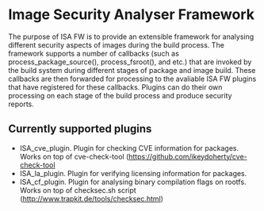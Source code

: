 Image Security Analyser Framework
=================================

The purpose of ISA FW is to provide an extensible framework for analysing different security aspects of images during the build process. The framework supports a number of callbacks (such as process_package_source(), process_fsroot(), and etc.) that are invoked by the build system during different stages of package and image build. These callbacks are then forwarded for processing to the avaliable ISA FW plugins that have registered for these callbacks. Plugins can do their own processing on each stage of the build process and produce security reports. 

Currently supported plugins
---------------------------

 - ISA_cve_plugin. Plugin for checking CVE information for packages. 
   Works on top of cve-check-tool (https://github.com/ikeydoherty/cve-check-tool
 - ISA_la_plugin. Plugin for verifying licensing information for packages. 
 - ISA_cf_plugin. Plugin for analysing binary compilation flags on rootfs.
   Works on top of checksec.sh script (http://www.trapkit.de/tools/checksec.html)

